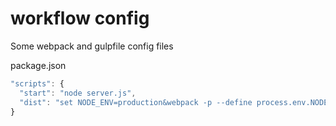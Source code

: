 # workflow config
Some webpack and gulpfile config files

package.json
```js
"scripts": {
  "start": "node server.js",
  "dist": "set NODE_ENV=production&webpack -p --define process.env.NODE_ENV='production' --progress --colors"
}
```
